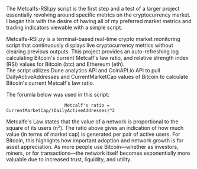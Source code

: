 The Metcalfs-RSI.py script is the first step and a test of a larger project essentially revolving around specific metrics on the cryptocurrency market. 
I began this with the desire of having all of my preferred market metrics and trading indicators viewable with a simple script.        
																		                                                                                    
Metcalfs-RSI.py is a terminal-based real-time crypto market monitoring script that continuously displays live cryptocurrency metrics without clearing previous outputs. 
This project provides an auto-refreshing log calculating Bitcoin's current Metcalf's law ratio, and relative strength index (RSI) values for Bitcoin (btc) and Ethereum (eth).  
The script utilizes Dune analytics API and CoinAPI.io API to pull DailyActiveAddresses and CurrentMarketCap values of Bitcoin to calculate Bitcoin's current Metcalf's law ratio. 

The forumla below was used in this script:

                          Metcalf's ratio = CurrentMarketCap/(DailyActiveAddresses)^2



Metcalfe's Law states that the value of a network is proportional to the square of its users (n²). The ratio above gives an indication of how much value 
(in terms of market cap) is generated per pair of active users. For Bitcoin, this highlights how important adoption and network growth is for asset appreciation.
As more people use Bitcoin—whether as investors, miners, or for transactions—the network itself becomes exponentially more valuable due to increased trust, liquidity, and utility. 

